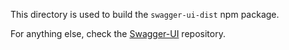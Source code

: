 This directory is used to build the `swagger-ui-dist` npm package.

For anything else, check the [Swagger-UI](https://github.com/swagger-api/swagger-ui) repository.
